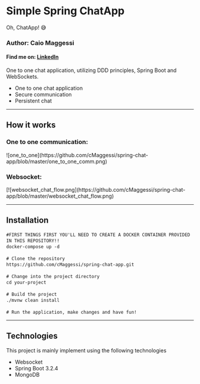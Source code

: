 <h1>Simple Spring ChatApp</h1>
<p>Oh, ChatApp! 😅</p>
<h3>Author: Caio Maggessi</h3>
<h4>Find me on: <a href="https://www.linkedin.com/in/caio-maggessi-912763189/">LinkedIn</a></h4>
One to one chat application, utilizing DDD principles, Spring Boot and WebSockets.


<ul>
  <li>One to one chat application</li>
  <li>Secure communication</li>
  <li>Persistent chat</li>
</ul>

<hr>


<h2>How it works</h2>
<h3>One to one communication:</h3>
![one_to_one](https://github.com/cMaggessi/spring-chat-app/blob/master/one_to_one_comm.png)
<h3>Websocket:</h3>
[![websocket_chat_flow.png](https://github.com/cMaggessi/spring-chat-app/blob/master/websocket_chat_flow.png)


<hr>
<h2>Installation</h2>


```
#FIRST THINGS FIRST YOU'LL NEED TO CREATE A DOCKER CONTAINER PROVIDED IN THIS REPOSITORY!!
docker-compose up -d 

# Clone the repository
https://github.com/cMaggessi/spring-chat-app.git

# Change into the project directory
cd your-project

# Build the project
./mvnw clean install

# Run the application, make changes and have fun!
```
<hr>
<h2>Technologies</h2>
This project is mainly implement using the following technologies

<ul>
<li>Websocket</li>
<li>Spring Boot 3.2.4</li>
<li>MongoDB</li>
</ul>
